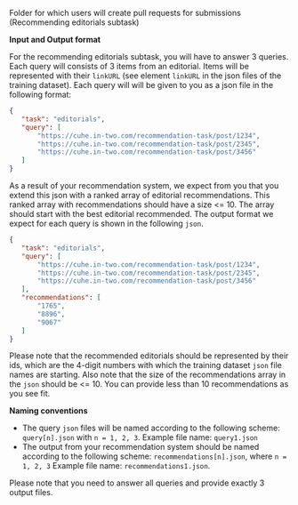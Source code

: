 Folder for which users will create pull requests for submissions (Recommending editorials subtask)

**Input and Output format**

For the recommending editorials subtask, you will have to answer 3 queries. Each query will consists of 3 items from an editorial. Items will be represented with their `linkURL` (see element `linkURL` in the json files of the training dataset). Each query will will be given to you as a json file in the following format:

 ```json
{
    "task": "editorials",
    "query": [
        "https://cuhe.in-two.com/recommendation-task/post/1234",
        "https://cuhe.in-two.com/recommendation-task/post/2345",
        "https://cuhe.in-two.com/recommendation-task/post/3456"
    ]
}
```

As a result of your recommendation system, we expect from you that you extend this json with a ranked array of editorial recommendations. This ranked array with recommendations should have a size <= 10. The array should start with the best editorial recommended. The output format we expect for each query is shown in the following `json`.

 ```json
{
    "task": "editorials",
    "query": [
        "https://cuhe.in-two.com/recommendation-task/post/1234",
        "https://cuhe.in-two.com/recommendation-task/post/2345",
        "https://cuhe.in-two.com/recommendation-task/post/3456"
    ],
    "recommendations": [ 
        "1765",
        "8896",
        "9067"
    ]
}
```

Please note that the recommended editorials should be represented by their ids, which are the 4-digit numbers with which the training dataset `json` file names are starting. Also note that the size of the recommendations array in the `json` should be <= 10. You can provide less than 10 recommendations as you see fit.

**Naming conventions**

* The query `json` files will be named according to the following scheme: `query[n].json` with `n = 1, 2, 3`. Example file name: `query1.json` 
* The output from your recommendation system should be named according to the following scheme: `recommendations[n].json`, where `n = 1, 2, 3` Example file name: `recommendations1.json`. 

Please note that you need to answer all queries and provide exactly 3 output files. 
